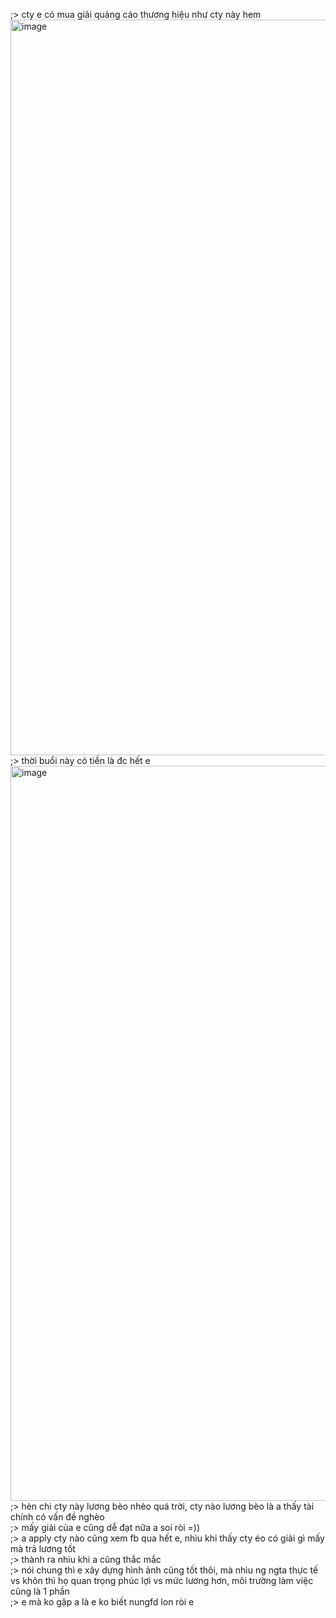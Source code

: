 ;> cty e có mua giải quảng cáo thương hiệu như cty này hem<br>
<img width="1450" height="1177" alt="image" src="https://github.com/user-attachments/assets/816f281b-0f47-4967-89d9-9ebf89c4cf5a" /><br>
;> thời buổi này có tiền là đc hết e<br>
<img width="1460" height="1176" alt="image" src="https://github.com/user-attachments/assets/ca4e423d-f790-4b1f-a65c-5df309c24236" /><br>
;> hèn chi cty này lương bèo nhèo quá trời, cty nào lương bèo là a thấy tài chính có vấn đề nghèo<br>
;> mấy giải của e cũng dễ đạt nữa a soi ròi =))<br>
;> a apply cty nào cũng xem fb qua hết e, nhìu khi thấy cty éo có giải gì mấy mà trả lương tốt<br>
;> thành ra nhìu khi a cũng thắc mắc<br>
;> nói chung thì e xây dựng hình ảnh cũng tốt thôi, mà nhìu ng ngta thực tế vs khôn thì họ quan trọng phúc lợi vs mức lương hơn, môi trường làm việc cũng là 1 phần<br>
;> e mà ko gặp a là e ko biết nungfd lon ròi e
